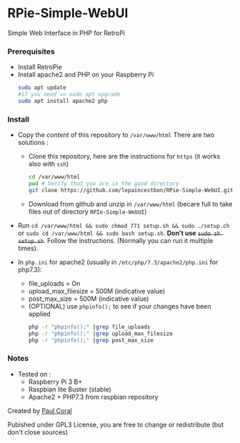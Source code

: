 # RPie-Simple-WebUI
Simple Web Interface in PHP for RetroPi

### Prerequisites

- Install RetroPie
- Install apache2 and PHP on your Raspberry Pi
  ```bash
  sudo apt update 
  #if you need => sudo apt upgrade
  sudo apt install apache2 php
  ```
### Install 

- Copy the *content* of this repository to `/var/www/html`
  There are two solutions :
  - Clone this repository, here are the instructions for `https` (it works also with `ssh`)
    ```bash
    cd /var/www/html
    pwd # Verify that you are in the good directory
    git clone https://github.com/lepaincestbon/RPie-Simple-WebUI.git . # Don't forget the "." (dot) at the end !!!
    ```
  - Download from github and unzip in `/var/www/html` (becare full to take files out of directory `RPIe-Simple-WebUI`)
  
- Run `cd /var/www/html && sudo chmod 771 setup.sh && sudo ./setup.ch` or `sudo cd /var/www/html && sudo bash setup.sh`. **Don't use** ~~`sudo sh setup.sh`~~. Follow the instructions. (Normally you can run it multiple times).

- In `php.ini` for apache2 (usually in `/etc/php/7.3/apache2/php.ini` for php7.3): 
  - file_uploads = On
  - upload_max_filesize = 500M (indicative value)
  - post_max_size = 500M (indicative value)
  - (OPTIONAL) use `phpinfo();` to see if your changes have been applied
    ```bash
    php -r "phpinfo();" |grep file_uploads
    php -r "phpinfo();" |grep upload_max_filesize
    php -r "phpinfo();" |grep post_max_size    
    ```

### Notes
  - Tested on :
    - Raspberry Pi 3 B+
    - Raspbian lite Buster (stable)
    - Apache2 + PHP7.3 from raspbian repository


Created by [Paul Coral](https://github.com/lepaincestbon/ "Paul Coral's github account")

Pubished under GPL3 License, you are free to change or redistribute (but don't close sources)
  
